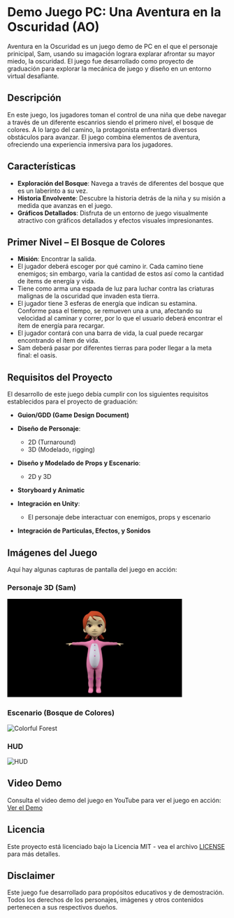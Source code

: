 # Demo Juego PC: Una Aventura en la Oscuridad (AO)

Aventura en la Oscuridad es un juego demo de PC en el que el personaje prinicipal, Sam, usando su imagación lograra explarar afrontar su mayor miedo, la oscuridad.
El juego fue desarrollado como proyecto de graduación para explorar la mecánica de juego y diseño en un entorno virtual desafiante.

## Descripción

En este juego, los jugadores toman el control de una niña que debe navegar a través de un diferente escanrios siendo el primero nivel, el bosque de colores. A lo largo del camino, la protagonista enfrentará diversos obstáculos para avanzar. El juego combina elementos de aventura, ofreciendo una experiencia inmersiva para los jugadores.

## Características

- **Exploración del Bosque**: Navega a través de diferentes del bosque que es un laberinto a su vez.
- **Historia Envolvente**: Descubre la historia detrás de la niña y su misión a medida que avanzas en el juego.
- **Gráficos Detallados**: Disfruta de un entorno de juego visualmente atractivo con gráficos detallados y efectos visuales impresionantes.

## Primer Nivel – El Bosque de Colores

- **Misión**: Encontrar la salida.
- El jugador deberá escoger por qué camino ir. Cada camino tiene enemigos; sin embargo, varía la cantidad de estos así como la cantidad de ítems de energía y vida.
- Tiene como arma una espada de luz para luchar contra las criaturas malignas de la oscuridad que invaden esta tierra.
- El jugador tiene 3 esferas de energía que indican su estamina. Conforme pasa el tiempo, se remueven una a una, afectando su velocidad al caminar y correr, por lo que el usuario deberá encontrar el ítem de energía para recargar.
- El jugador contará con una barra de vida, la cual puede recargar encontrando el ítem de vida.
- Sam deberá pasar por diferentes tierras para poder llegar a la meta final: el oasis.

## Requisitos del Proyecto

El desarrollo de este juego debía cumplir con los siguientes requisitos establecidos para el proyecto de graduación:

- **Guion/GDD (Game Design Document)**

- **Diseño de Personaje**:
  - 2D (Turnaround)
  - 3D (Modelado, rigging)

- **Diseño y Modelado de Props y Escenario**:
  - 2D y 3D

- **Storyboard y Animatic**

- **Integración en Unity**:
  - El personaje debe interactuar con enemigos, props y escenario

- **Integración de Partículas, Efectos, y Sonidos**

## Imágenes del Juego

Aquí hay algunas capturas de pantalla del juego en acción:

### Personaje 3D (Sam)
<img src="screenshots/Sam_3D_Front.jpg" alt="Character 3D view front" width="400">

### Escenario (Bosque de Colores)
<img src="screenshots/BosqueDeColores_3D.jpg" alt="Colorful Forest" width="400">

### HUD
<img src="screenshots/AO_HUD.jpg" alt="HUD" width="400">

## Video Demo

Consulta el video demo del juego en YouTube para ver el juego en acción: [Ver el Demo](https://youtu.be/jf2sO-thhhg)

## Licencia

Este proyecto está licenciado bajo la Licencia MIT - vea el archivo [LICENSE](LICENSE) para más detalles.

## Disclaimer

Este juego fue desarrollado para propósitos educativos y de demostración. Todos los derechos de los personajes, imágenes y otros contenidos pertenecen a sus respectivos dueños.
